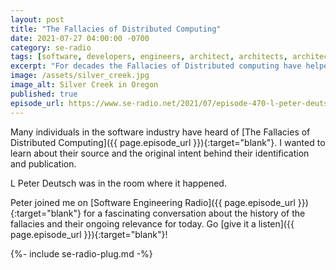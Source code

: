 ```yaml
---
layout: post
title: "The Fallacies of Distributed Computing"
date: 2021-07-27 04:00:00 -0700
category: se-radio
tags: [software, developers, engineers, architect, architects, architecture, fallacy, fallacies, distribute, distributed, network, security, reliable, reliability, retry]
excerpt: "For decades the Fallacies of Distributed computing have helped software thinkers to contend with the promises and pitfalls of distributed systems."
image: /assets/silver_creek.jpg
image_alt: Silver Creek in Oregon
published: true
episode_url: https://www.se-radio.net/2021/07/episode-470-l-peter-deutsch-on-the-fallacies-of-distributed-computing/
---
```


Many individuals in the software industry have heard of [The Fallacies of Distributed Computing]({{ page.episode_url }}){:target="blank"}. I wanted to learn about their source and the original intent behind their identification and publication.

L Peter Deutsch was in the room where it happened.

Peter joined me on [Software Engineering Radio]({{ page.episode_url }}){:target="blank"} for a fascinating conversation about the history of the fallacies and their ongoing relevance for today. Go [give it a listen]({{ page.episode_url }}){:target="blank"}!

{%- include se-radio-plug.md -%}
